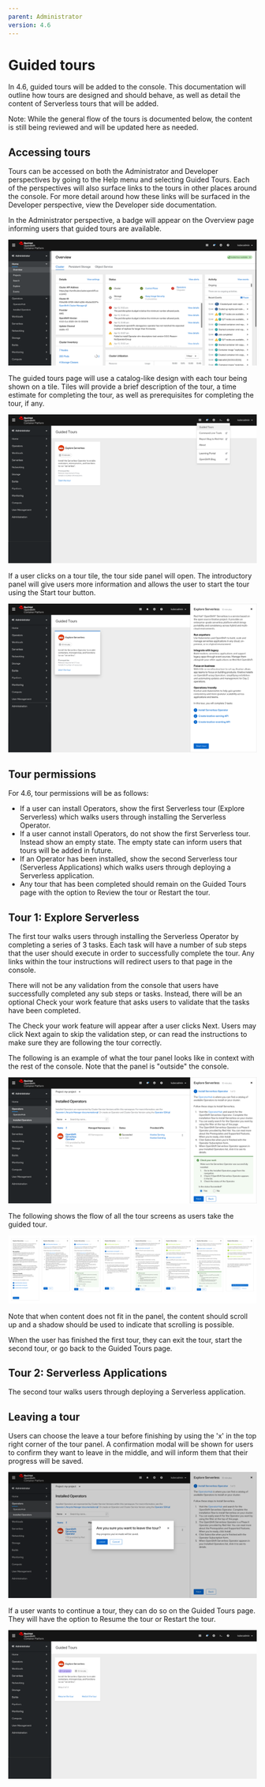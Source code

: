 ```yaml
---
parent: Administrator
version: 4.6
---
```


# Guided tours

In 4.6, guided tours will be added to the console. This documentation will outline how tours are designed and should behave, as well as detail the content of Serverless tours that will be added.

Note: While the general flow of the tours is documented below, the content is still being reviewed and will be updated here as needed.

## Accessing tours
Tours can be accessed on both the Administrator and Developer perspectives by going to the Help menu and selecting Guided Tours. Each of the perspectives will also surface links to the tours in other places around the console. For more detail around how these links will be surfaced in the Developer perspective, view the Developer side documentation.

In the Administrator perspective, a badge will appear on the Overview page informing users that guided tours are available.

![1](img/admin1.png)

The guided tours page will use a catalog-like design with each tour being shown on a tile. Tiles will provide a brief description of the tour, a time estimate for completing the tour, as well as prerequisites for completing the tour, if any.

![2](img/admin2.png)

If a user clicks on a tour tile, the tour side panel will open. The introductory panel will give users more information and allows the user to start the tour using the Start tour button.

![3](img/tour1-screen0.png)

## Tour permissions
For 4.6, tour permissions will be as follows:
* If a user can install Operators, show the first Serverless tour (Explore Serverless) which walks users through installing the Serverless Operator.
* If a user cannot install Operators, do not show the first Serverless tour. Instead show an empty state. The empty state can inform users that tours will be added in future.
* If an Operator has been installed, show the second Serverless tour (Serverless Applications) which walks users through deploying a Serverless application.
* Any tour that has been completed should remain on the Guided Tours page with the option to Review the tour or Restart the tour.

## Tour 1: Explore Serverless
The first tour walks users through installing the Serverless Operator by completing a series of 3 tasks. Each task will have a number of sub steps that the user should execute in order to successfully complete the tour. Any links within the tour instructions will redirect users to that page in the console.

There will not be any validation from the console that users have successfully completed any sub steps or tasks. Instead, there will be an optional Check your work feature that asks users to validate that the tasks have been completed.

The Check your work feature will appear after a user clicks Next. Users may click Next again to skip the validation step, or can read the instructions to make sure they are following the tour correctly.

The following is an example of what the tour panel looks like in context with the rest of the console. Note that the panel is "outside" the console.

![4](img/tour1-screen5.png)

The following shows the flow of all the tour screens as users take the guided tour.

![5](img/tour1.png)

Note that when content does not fit in the panel, the content should scroll up and a shadow should be used to indicate that scrolling is possible.

When the user has finished the first tour, they can exit the tour, start the second tour, or go back to the Guided Tours page.

## Tour 2: Serverless Applications
The second tour walks users through deploying a Serverless application.

## Leaving a tour
Users can choose the leave a tour before finishing by using the 'x' in the top right corner of the tour panel. A confirmation modal will be shown for users to confirm they want to leave in the middle, and will inform them that their progress will be saved.

![6](img/exit-1.png)

If a user wants to continue a tour, they can do so on the Guided Tours page. They will have the option to Resume the tour or Restart the tour.

![7](img/exit-4.png)
